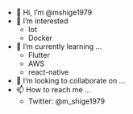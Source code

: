 - 👋 Hi, I’m @mshige1979
- 👀 I’m interested
  - Iot
  - Docker
- 🌱 I’m currently learning ...
  - Flutter
  - AWS
  - react-native
- 💞️ I’m looking to collaborate on ...
- 📫 How to reach me ...
  - Twitter: @m_shige1979

<!---
mshige1979/mshige1979 is a ✨ special ✨ repository because its `README.md` (this file) appears on your GitHub profile.
You can click the Preview link to take a look at your changes.
--->
